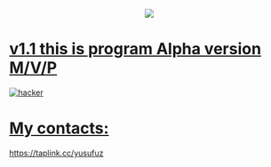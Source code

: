 <p align='center'>
  <a href="https://taplink.cc/yusufuz>
    [![Typing SVG](https://readme-typing-svg.herokuapp.com?color=%2336BCF7&lines=Hi+world+v1.1+this+is+program+Alpha+version+M/V/P)](https://git.io/typing-svg)
  </a>
</p>
  

![](https://github-profile-summary-cards.vercel.app/api/cards/stats?username=daniilshat&theme=solarized_dark)
![](https://github-profile-summary-cards.vercel.app/api/cards/repos-per-language?username=daniilshat&theme=solarized_dark)
# v1.1 this is program Alpha version M/V/P
<img align="center" src="https://cdn.jsdelivr.net/gh/yogeshwaran01/github-stats-terminal-style@latest/themes/hacker.svg" alt="hacker">



# My contacts:
https://taplink.cc/yusufuz
